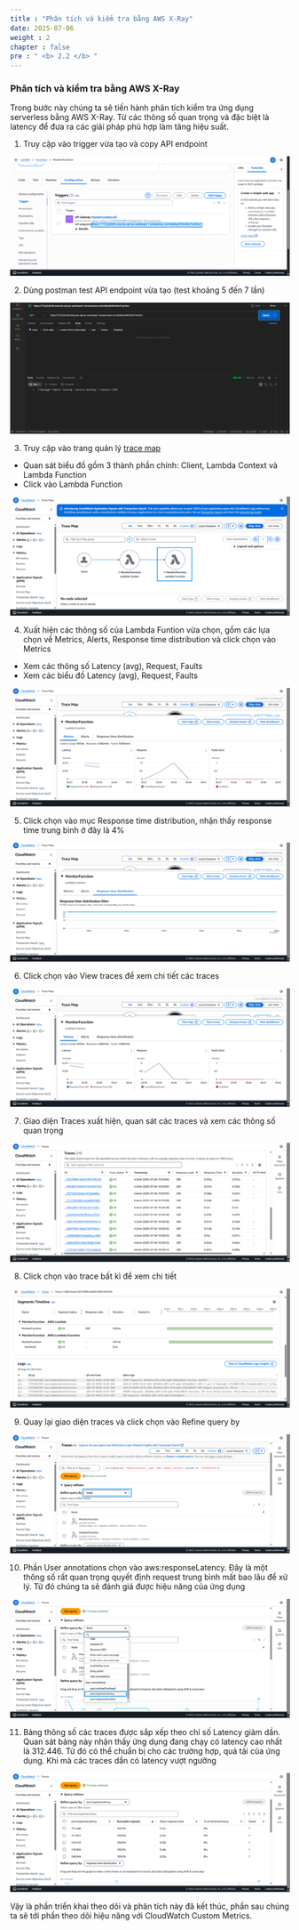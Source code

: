 ```yaml
---
title : "Phân tích và kiểm tra bằng AWS X-Ray"
date: 2025-07-06 
weight : 2 
chapter : false
pre : " <b> 2.2 </b> "
---
```


### Phân tích và kiểm tra bằng AWS X-Ray

Trong bước này chúng ta sẽ tiến hành phân tích kiểm tra ứng dụng serverless bằng AWS X-Ray. Từ các thông số quan trọng và đặc biệt là latency để đưa ra các giải pháp phù hợp làm tăng hiệu suất.

1. Truy cập vào trigger vừa tạo và copy API endpoint

![xray](/images/2-implemetanalysis/014-xray1.png)

2. Dùng postman test API endpoint vừa tạo (test khoảng 5 đến 7 lần)

![xray](/images/2-implemetanalysis/015-xray2.png)

3. Truy cập vào trang quản lý [trace map](https://console.aws.amazon.com/console/home/)

+ Quan sát biểu đồ gồm 3 thành phần chính: Client, Lambda Context và Lambda Function
+ Click vào Lambda Function

![xray](/images/2-implemetanalysis/016-xray3.png)

4. Xuất hiện các thông số của Lambda Funtion vừa chọn, gồm các lựa chọn về Metrics, Alerts, Response time distribution và click chọn vào Metrics

+ Xem các thông số Latency (avg), Request, Faults
+ Xem các biểu đồ Latency (avg), Request, Faults

![xray](/images/2-implemetanalysis/017-xray4.png)

5. Click chọn vào mục Response time distribution, nhận thấy response time trung bình ở đây là 4%

![xray](/images/2-implemetanalysis/018-xray5.png)

6. Click chọn vào View traces để xem chi tiết các traces

![xray](/images/2-implemetanalysis/019-xray6.png)

7. Giao diện Traces xuất hiện, quan sát các traces và xem các thông số quan trọng

![xray](/images/2-implemetanalysis/020-xray7.png)


8. Click chọn vào trace bất kì để xem chi tiết 

![xray](/images/2-implemetanalysis/021-xray8.png)


9. Quay lại giao diện traces và click chọn vào Refine query by

![xray](/images/2-implemetanalysis/022-xray9.png)

10. Phần User annotations chọn vào aws:responseLatency. Đây là một thông số rất quan trọng quyết định request trung bình mất bao lâu để xử lý. Từ đó chúng ta sẽ đánh giá được hiệu năng của ứng dụng

![xray](/images/2-implemetanalysis/023-xray10.png)

11. Bảng thông số các traces được sắp xếp theo chỉ số Latency giảm dần. Quan sát bảng này nhận thấy ứng dụng đang chạy có latency cao nhất là 312.446. Từ đó có thể chuẩn bị cho các trường hợp, quá tải của ứng dụng. Khi mà các traces dần có latency vượt ngưỡng

![xray](/images/2-implemetanalysis/024-xray11.png)

Vậy là phần triển khai theo dõi và phân tích này đã kết thúc, phần sau chúng ta sẽ tới phần theo dõi hiệu năng với CloudWatch Custom Metrics.